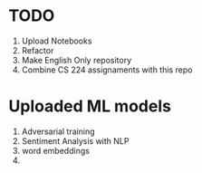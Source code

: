 # TODO
1. Upload  Notebooks
2. Refactor 
3. Make English Only repository
4. Combine CS 224 assignaments with this repo

# Uploaded ML models

1. Adversarial training
2. Sentiment Analysis with NLP
3. word embeddings
4. 
